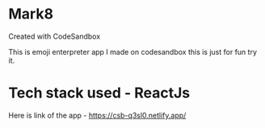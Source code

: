# Mark8
Created with CodeSandbox

This is emoji enterpreter app I made on codesandbox this is just for fun try it.

<h1>Tech stack used - ReactJs</h1>

Here is link of the app - https://csb-q3sl0.netlify.app/
